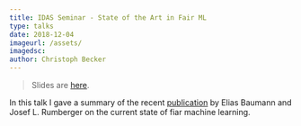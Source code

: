 ```yaml
---
title: IDAS Seminar - State of the Art in Fair ML
type: talks
date: 2018-12-04
imageurl: /assets/
imagedsc:    
author: Christoph Becker
---
```


> Slides are [here](/assets/talks/talks_idas_fair_ml.pdf).

In this talk I gave a summary of the recent [publication](https://arxiv.org/abs/1811.09539v1) by Elias Baumann and Josef L. Rumberger on the current state of fiar machine learning.
